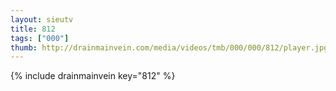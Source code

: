 ```yaml
--- 
layout: sieutv
title: 812
tags: ["000"]
thumb: http://drainmainvein.com/media/videos/tmb/000/000/812/player.jpg
---
```

{% include drainmainvein key="812" %} 
